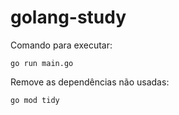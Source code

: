 # golang-study

Comando para executar:

`go run main.go`

Remove as dependências não usadas:

`go mod tidy`
